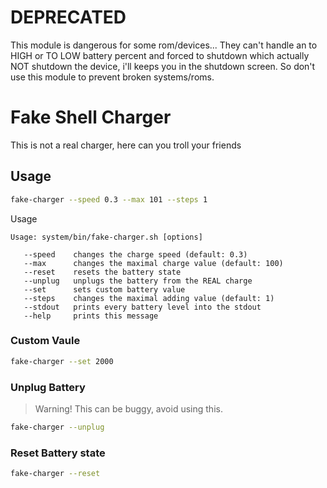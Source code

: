 # DEPRECATED

This module is dangerous for some rom/devices... They can't handle an to HIGH or TO LOW battery percent and forced to shutdown which actually NOT shutdown the device, i'll keeps you in the shutdown screen. So don't use this module to prevent broken systems/roms.

# Fake Shell Charger

This is not a real charger, here can you troll your friends

## Usage

```sh
fake-charger --speed 0.3 --max 101 --steps 1
```

Usage

```
Usage: system/bin/fake-charger.sh [options]

   --speed    changes the charge speed (default: 0.3)
   --max      changes the maximal charge value (default: 100)
   --reset    resets the battery state
   --unplug   unplugs the battery from the REAL charge
   --set      sets custom battery value
   --steps    changes the maximal adding value (default: 1)
   --stdout   prints every battery level into the stdout
   --help     prints this message
```

### Custom Vaule

```sh
fake-charger --set 2000
```

### Unplug Battery

> Warning!
> This can be buggy, avoid using this.

```sh
fake-charger --unplug
```

### Reset Battery state

```sh
fake-charger --reset
```
